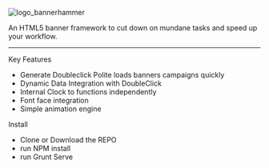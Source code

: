 ![logo_bannerhammer](https://cloud.githubusercontent.com/assets/213993/8649257/6900770e-2960-11e5-8cc5-21e4139247f2.png)


An HTML5 banner framework to cut down on mundane tasks and speed up your workflow.
__________________________________________________________________________________
Key Features

- Generate Doubleclick Polite loads banners campaigns quickly
- Dynamic Data Integration with DoubleClick
- Internal Clock to functions independently
- Font face integration
- Simple animation engine



Install 

 - Clone or Download the REPO
 - run NPM install
 - run Grunt Serve



